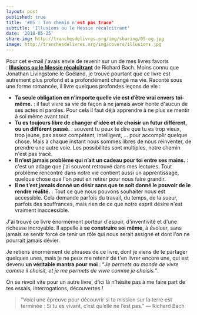 ```yaml
---
layout: post
published: true
title: '#05 : Ton chemin n'est pas trace'
subtitle: 'Illusions ou le Messie récalcitrant'
date: '2018-05-25'
share-img: http://tranchesdelivres.org/img/sharing/05-og.jpg
image: http://tranchesdelivres.org/img/covers/illusions.jpg
---
```

Pour cet e-mail j'avais envie de revenir sur un de mes livres favoris : [**Illusions ou le Messie récalcitrant**](https://amzn.to/2rjmUWD) de Richard Bach. Moins connu que Jonathan Livingstone le Goéland, je trouve pourtant que ce livre est autrement plus profond et a profondément changé ma vie. Raconté sous une forme romancée, il livre quelques profondes leçons de vie :

- **Ta seule obligation en n’importe quelle vie est d’être vrai envers toi-même.** : il faut vivre sa vie de façon à ne jamais avoir honte d'aucun de ses actes ni paroles. Pour cela il faut déjà apprendre à ne plus se mentir à soi même avant tout.  
- **Tu es toujours libre de changer d’idée et de choisir un futur différent, ou un différent passé.** : souvent tu peux te dire que tu es trop vieux, trop jeune, pas assez compétent, intelligent, ... pour accomplir quelque chose. Mais à chaque instant nous sommes libres de nous réinventer, de prendre une autre voie. Les possibilités sont multiples, notre chemin n'est pas tracé.  
- **Il n’est jamais problème qui n’ait un cadeau pour toi entre ses mains.** : c'est un adage que j'ai souvent retrouvé dans mes lectures. Tout problème rencontré dans notre vie contient aussi un apprentissage, quelque chose que l'on peut en retirer pour nous faire grandir.   
- **Il ne t’est jamais donné un désir sans que te soit donné le pouvoir de le rendre réalité.** : Tout ce que nous pouvons souhaiter nous est accessible. Cela demande parfois du travail, du temps, de la sueur, parfois des souffrances, mais rien de ce que notre esprit désire n'est vraiment inaccessible.

J'ai trouvé ce livre énormément porteur d'espoir, d'inventivité et d'une richesse incroyable. Il appelle à **se construire soi même**, à évoluer, sans jamais se sentir forcé de tenir un rôle qui nous serait assigné et dont l'on ne pourrait jamais dévier.

Je retiens énormément de phrases de ce livre, dont je viens de te partager quelques unes, mais je ne peux me retenir de t'en livrer encore une, qui est devenu **un véritable mantra pour moi** : “_Je permets au monde de vivre comme il choisit, et je me permets de vivre comme je choisis.”_.

On se revoit vite pour un autre livre, d'ici là n'hésite pas à me faire part de tes essais, interrogations, découvertes !

> “Voici une épreuve pour découvrir si ta mission sur la terre est terminée : Si tu es vivant, c’est qu’elle ne l’est pas.”
—&nbsp;Richard Bach

